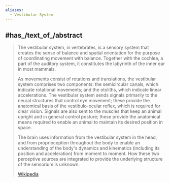 ```yaml
---
aliases:
  - Vestibular System
---
```


## #has_/text_of_/abstract 

> The vestibular system, in vertebrates, is a sensory system that creates the sense of balance and spatial orientation for the purpose of coordinating movement with balance. Together with the cochlea, a part of the auditory system, it constitutes the labyrinth of the inner ear in most mammals.
>
> As movements consist of rotations and translations, the vestibular system comprises two components: the semicircular canals, which indicate rotational movements; and the otoliths, which indicate linear accelerations. The vestibular system sends signals primarily to the neural structures that control eye movement; these provide the anatomical basis of the vestibulo-ocular reflex, which is required for clear vision. Signals are also sent to the muscles that keep an animal upright and in general control posture; these provide the anatomical means required to enable an animal to maintain its desired position in space.
>
> The brain uses information from the vestibular system in the head, and from proprioception throughout the body to enable an understanding of the body's dynamics and kinematics (including its position and acceleration) from moment to moment. How these two perceptive sources are integrated to provide the underlying structure of the sensorium is unknown.
>
> [Wikipedia](https://en.wikipedia.org/wiki/Vestibular%20system) 




